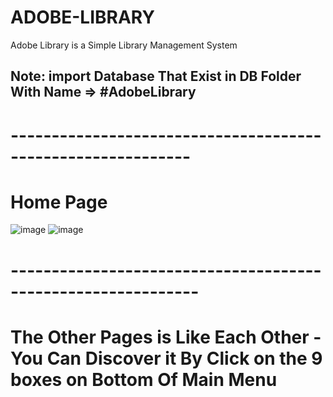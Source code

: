 # ADOBE-LIBRARY
Adobe Library is a Simple Library Management System 
## Note: import Database That Exist in DB Folder With Name => #AdobeLibrary

# ------------------------------------------------------------

# Home Page
![image](https://github.com/osamasu/ADOBE-LIBRARY/assets/97795269/924f4b29-5253-45a7-ba94-3e0cb23bce08)
![image](https://github.com/osamasu/ADOBE-LIBRARY/assets/97795269/433b0b4f-dd66-429a-91e9-c5d882ff5e5d)

# -------------------------------------------------------------

# The Other Pages is Like Each Other - You Can Discover it By Click on the 9 boxes on Bottom Of Main Menu
